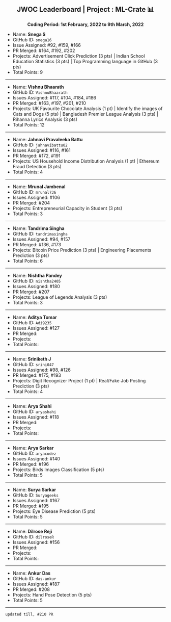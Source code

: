 
<div align = 'center'>
  <h2> JWOC Leaderboard | Project : ML-Crate 📊 </h2>
  <p><b> Coding Period: 1st February, 2022 to 9th March, 2022 </b></p>
  </div>
  
  - Name: **Snega S**
  - GitHub ID: `snega16`
  - Issue Assigned: #92, #159, #166
  - PR Merged: #164, #192, #202
  - Projects: Advertisement Click Prediction (3 pts) | Indian School Education Statistics (3 pts) | Top Programming language in GitHub (3 pts)
  - Total Points: 9

---------------------------------------------------------
- Name: **Vishnu Bhaarath**
- GitHub ID: `VishnuBhaarath`
- Issues Assigned: #117, #104, #184, #186
- PR Merged: #163, #197, #201, #210
- Projects: UK Favourite Chocolate Analysis (1 pt) | Identify the images of Cats and Dogs (5 pts) | Bangladesh Premier League Analysis (3 pts) | Rihanna Lyrics Analysis (3 pts)
- Total Points: 12

----------------------------------------------------------
- Name: **Jahnavi Pravaleeka Battu**
- GitHub ID: `jahnavibattu02`
- Issues Assigned: #116, #161
- PR Merged: #172, #191
- Projects: US Household Income Distribution Analysis (1 pt) | Ethereum Fraud Detection (3 pts)
- Total Points: 4

----------------------------------------------------------
- Name: **Mrunal Jambenal**
- GitHub ID: `mrunal736`
- Issues Assigned: #106
- PR Merged: #204
- Projects: Entrepreneurial Capacity in Student (3 pts)
- Total Points: 3

----------------------------------------------------------
- Name: **Tandrima Singha**
- GitHub ID: `tandrimasingha`
- Issues Assigned: #94, #157
- PR Merged: #136, #173
- Projects: Bitcoin Price Prediction (3 pts) | Engineering Placements Prediction (3 pts)
- Total Points: 6

----------------------------------------------------------- 
- Name: **Nishtha Pandey**
- GitHub ID: `nishtha2405`
- Issues Assigned: #180
- PR Merged: #207
- Projects: League of Legends Analysis (3 pts)
- Total Points: 3

----------------------------------------------------------
- Name: **Aditya Tomar**
- GitHub ID: `Adi9235`
- Issues Assigned: #127
- PR Merged:
- Projects:
- Total Points:

----------------------------------------------------------
- Name: **Sriniketh J**
- GitHub ID: `srini047`
- Issues Assigned: #98, #126
- PR Merged: #175, #193
- Projects: Digit Recognizer Project (1 pt) | Real/Fake Job Posting Prediction (3 pts)
- Total Points: 4

----------------------------------------------------------
- Name: **Arya Shahi**
- GitHub ID: `aryashahi`
- Issues Assigned: #118
- PR Merged:
- Projects:
- Total Points:

----------------------------------------------------------
- Name: **Arya Sarkar**
- GitHub ID: `aryacodez`
- Issues Assigned: #140
- PR Merged: #196
- Projects: Birds Images Classification (5 pts)
- Total Points: 5

----------------------------------------------------------
- Name: **Surya Sarkar**
- GitHub ID: `Suryageeks`
- Issues Assigned: #167
- PR Merged: #195
- Projects: Eye Disease Prediction (5 pts)
- Total Points: 5

----------------------------------------------------------
- Name: **Dilrose Reji**
- GitHub ID: `dilroseR`
- Issues Assigned: #156
- PR Merged: 
- Projects: 
- Total Points:

----------------------------------------------------------
- Name: **Ankur Das**
- GitHub ID: `das-ankur`
- Issues Assigned: #187
- PR Merged: #208
- Projects: Hand Pose Detection (5 pts)
- Total Points: 5

----------------------------------------------------------

`updated till, #210 PR`
